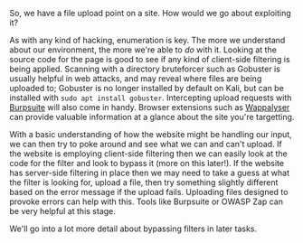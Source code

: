 So, we have a file upload point on a site. How would we go about exploiting it?

As with any kind of hacking, enumeration is key. The more we understand about our environment, the more we're able to *do* with it. Looking at the source code for the page is good to see if any kind of client\-side filtering is being applied. Scanning with a directory bruteforcer such as Gobuster is usually helpful in web attacks, and may reveal where files are being uploaded to; Gobuster is no longer installed by default on Kali, but can be installed with `sudo apt install gobuster`. Intercepting upload requests with [Burpsuite](https://tryhackme.com/room/burpsuitebasics) will also come in handy. Browser extensions such as [Wappalyser](https://www.wappalyzer.com/download) can provide valuable information at a glance about the site you're targetting.

With a basic understanding of how the website might be handling our input, we can then try to poke around and see what we can and can't upload. If the website is employing client\-side filtering then we can easily look at the code for the filter and look to bypass it (more on this later!). If the website has server\-side filtering in place then we may need to take a guess at what the filter is looking for, upload a file, then try something slightly different based on the error message if the upload fails. Uploading files designed to provoke errors can help with this. Tools like Burpsuite or OWASP Zap can be very helpful at this stage.

We'll go into a lot more detail about bypassing filters in later tasks.

